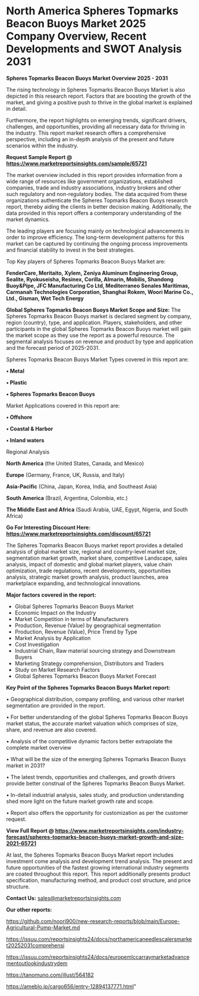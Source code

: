 # North America Spheres Topmarks Beacon Buoys Market 2025 Company Overview, Recent Developments and SWOT Analysis 2031

<Strong> Spheres Topmarks Beacon Buoys Market Overview 2025 - 2031</strong>

The rising technology in Spheres Topmarks Beacon Buoys Market is also depicted in this research report. Factors that are boosting the growth of the market, and giving a positive push to thrive in the global market is explained in detail.

Furthermore, the report highlights on emerging trends, significant drivers, challenges, and opportunities, providing all necessary data for thriving in the industry. This report market research offers a comprehensive perspective, including an in-depth analysis of the present and future scenarios within the industry.

<strong>Request Sample Report @ <a href=https://www.marketreportsinsights.com/sample/65721>https://www.marketreportsinsights.com/sample/65721</a></strong>

The market overview included in this report provides information from a wide range of resources like government organizations, established companies, trade and industry associations, industry brokers and other such regulatory and non-regulatory bodies. The data acquired from these organizations authenticate the Spheres Topmarks Beacon Buoys research report, thereby aiding the clients in better decision making. Additionally, the data provided in this report offers a contemporary understanding of the market dynamics.

The leading players are focusing mainly on technological advancements in order to improve efficiency. The long-term development patterns for this market can be captured by continuing the ongoing process improvements and financial stability to invest in the best strategies.

Top Key players of Spheres Topmarks Beacon Buoys Market are:

<strong>FenderCare, Meritaito, Xylem, Zeniya Aluminum Engineering Group, Sealite, Ryokuseisha, Resinex, Corilla, Almarin, Mobilis, Shandong Buoy&Pipe, JFC Manufacturing Co Ltd, Mediterraneo Senales Maritimas, Carmanah Technologies Corporation, Shanghai Rokem, Woori Marine Co., Ltd., Gisman, Wet Tech Energy</strong>

<strong><b>Global Spheres Topmarks Beacon Buoys Market Scope and Size:</b></strong>
The Spheres Topmarks Beacon Buoys market is declared segment by company, region (country), type, and application. Players, stakeholders, and other participants in the global Spheres Topmarks Beacon Buoys market will gain the market scope as they use the report as a powerful resource. The segmental analysis focuses on revenue and product by type and application and the forecast period of 2025-2031.

Spheres Topmarks Beacon Buoys Market Types covered in this report are:

<strong>• Metal

• Plastic

• Spheres Topmarks Beacon Buoys</strong>

Market Applications covered in this report are:

<strong>• Offshore

• Coastal & Harbor

• Inland waters</strong> 

Regional Analysis

<strong>North America</strong> (the United States, Canada, and Mexico)

<strong>Europe</strong> (Germany, France, UK, Russia, and Italy)

<strong>Asia-Pacific</strong> (China, Japan, Korea, India, and Southeast Asia)

<strong>South America</strong> (Brazil, Argentina, Colombia, etc.)

<strong>The Middle East and Africa</strong> (Saudi Arabia, UAE, Egypt, Nigeria, and South Africa)

<strong>Go For Interesting Discount Here: <a href=https://www.marketreportsinsights.com/discount/65721>https://www.marketreportsinsights.com/discount/65721</a></strong>

The Spheres Topmarks Beacon Buoys market report provides a detailed analysis of global market size, regional and country-level market size, segmentation market growth, market share, competitive Landscape, sales analysis, impact of domestic and global market players, value chain optimization, trade regulations, recent developments, opportunities analysis, strategic market growth analysis, product launches, area marketplace expanding, and technological innovations.

<strong><b>Major factors covered in the report:</b></strong>
<ul>
  <li>Global Spheres Topmarks Beacon Buoys Market </li>
  <li>Economic Impact on the Industry</li>
  <li>Market Competition in terms of Manufacturers</li>
  <li>Production, Revenue (Value) by geographical segmentation</li>
  <li>Production, Revenue (Value), Price Trend by Type</li>
  <li>Market Analysis by Application</li>
  <li>Cost Investigation</li>
  <li>Industrial Chain, Raw material sourcing strategy and Downstream Buyers</li>
  <li>Marketing Strategy comprehension, Distributors and Traders</li>
  <li>Study on Market Research Factors</li>
  <li>Global Spheres Topmarks Beacon Buoys Market Forecast</li>
</ul>

<strong><b>Key Point of the Spheres Topmarks Beacon Buoys Market report:</b></strong>

• Geographical distribution, company profiling, and various other market segmentation are provided in the report.

• For better understanding of the global Spheres Topmarks Beacon Buoys market status, the accurate market valuation which comprises of size, share, and revenue are also covered.

• Analysis of the competitive dynamic factors better extrapolate the complete market overview

• What will be the size of the emerging Spheres Topmarks Beacon Buoys market in 2031?

• The latest trends, opportunities and challenges, and growth drivers provide better construal of the Spheres Topmarks Beacon Buoys Market.

• In-detail industrial analysis, sales study, and production understanding shed more light on the future market growth rate and scope.

• Report also offers the opportunity for customization as per the customer request.

<strong><b>View Full Report @ <a href=https://www.marketreportsinsights.com/industry-forecast/spheres-topmarks-beacon-buoys-market-growth-and-size-2021-65721>https://www.marketreportsinsights.com/industry-forecast/spheres-topmarks-beacon-buoys-market-growth-and-size-2021-65721</a></b></strong>


At last, the Spheres Topmarks Beacon Buoys Market report includes investment come analysis and development trend analysis. The present and future opportunities of the fastest growing international industry segments are coated throughout this report. This report additionally presents product specification, manufacturing method, and product cost structure, and price structure.

<strong>Contact Us:</strong>
sales@marketreportsinsights.com

<strong>Our other reports:</strong>

<a href=https://github.com/noori900/new-research-reports/blob/main/Europe-Agricultural-Pump-Market.md>https://github.com/noori900/new-research-reports/blob/main/Europe-Agricultural-Pump-Market.md</a>

<a href=https://issuu.com/reportsinsights24/docs/northamericaneedlescalersmarket20252031comprehensi>https://issuu.com/reportsinsights24/docs/northamericaneedlescalersmarket20252031comprehensi</a>

<a href=https://issuu.com/reportsinsights24/docs/europemlccarraymarketadvancementoutlookindustrydem>https://issuu.com/reportsinsights24/docs/europemlccarraymarketadvancementoutlookindustrydem</a>

<a href=https://tanomuno.com/illust/564182>https://tanomuno.com/illust/564182</a>

<a href=https://ameblo.jp/cargo656/entry-12894137771.html>https://ameblo.jp/cargo656/entry-12894137771.html</a>"
